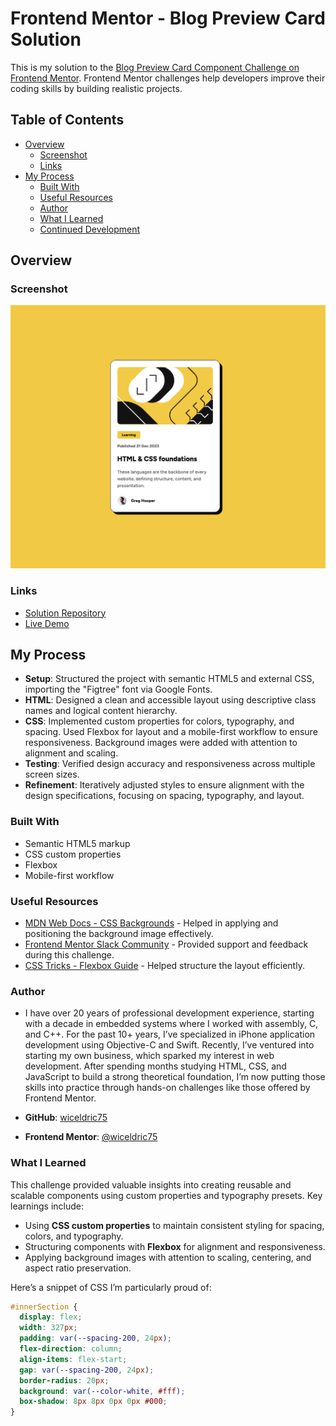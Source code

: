 # Frontend Mentor - Blog Preview Card Solution

This is my solution to the [Blog Preview Card Component Challenge on Frontend Mentor](https://www.frontendmentor.io/challenges/blog-preview-card-ckPaj01IcS). Frontend Mentor challenges help developers improve their coding skills by building realistic projects.

## Table of Contents

- [Overview](#overview)
  - [Screenshot](#screenshot)
  - [Links](#links)
- [My Process](#my-process)
  - [Built With](#built-with)
  - [Useful Resources](#useful-resources)
  - [Author](#author)
  - [What I Learned](#what-i-learned)
  - [Continued Development](#continued-development)

## Overview

### Screenshot

![Blog Preview Card Screenshot](./assets/images/screenshot.png)

### Links

- [Solution Repository](https://github.com/wiceldric75/blogpreview) 
- [Live Demo](https://wiceldric75.github.io/blogpreview/)

## My Process
- **Setup**: Structured the project with semantic HTML5 and external CSS, importing the "Figtree" font via Google Fonts.
- **HTML**: Designed a clean and accessible layout using descriptive class names and logical content hierarchy.
- **CSS**: Implemented custom properties for colors, typography, and spacing. Used Flexbox for layout and a mobile-first workflow to ensure responsiveness. Background images were added with attention to alignment and scaling.
- **Testing**: Verified design accuracy and responsiveness across multiple screen sizes.
- **Refinement**: Iteratively adjusted styles to ensure alignment with the design specifications, focusing on spacing, typography, and layout.

### Built With

- Semantic HTML5 markup
- CSS custom properties
- Flexbox
- Mobile-first workflow

### Useful Resources

- [MDN Web Docs - CSS Backgrounds](https://developer.mozilla.org/en-US/docs/Web/CSS/background) - Helped in applying and positioning the background image effectively.
- [Frontend Mentor Slack Community](https://www.frontendmentor.io/slack) - Provided support and feedback during this challenge.
- [CSS Tricks - Flexbox Guide](https://css-tricks.com/snippets/css/a-guide-to-flexbox/) - Helped structure the layout efficiently.

### Author
- I have over 20 years of professional development experience, starting with a decade in embedded systems where I worked with assembly, C, and C++. For the past 10+ years, I’ve specialized in iPhone application development using Objective-C and Swift. Recently, I’ve ventured into starting my own business, which sparked my interest in web development. After spending months studying HTML, CSS, and JavaScript to build a strong theoretical foundation, I’m now putting those skills into practice through hands-on challenges like those offered by Frontend Mentor.

- **GitHub**: [wiceldric75](https://github.com/wiceldric75)
- **Frontend Mentor**: [@wiceldric75](https://www.frontendmentor.io/profile/wiceldric75)

### What I Learned

This challenge provided valuable insights into creating reusable and scalable components using custom properties and typography presets. Key learnings include:
- Using **CSS custom properties** to maintain consistent styling for spacing, colors, and typography.
- Structuring components with **Flexbox** for alignment and responsiveness.
- Applying background images with attention to scaling, centering, and aspect ratio preservation.

Here’s a snippet of CSS I’m particularly proud of:
```css
#innerSection {
  display: flex;
  width: 327px;
  padding: var(--spacing-200, 24px);
  flex-direction: column;
  align-items: flex-start;
  gap: var(--spacing-200, 24px);
  border-radius: 20px;
  background: var(--color-white, #fff);
  box-shadow: 8px 8px 0px 0px #000;
}
